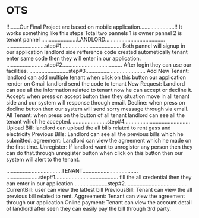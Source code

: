 # OTS
!!.......Our Final Project are based on mobile application.......................!!
It works something like this steps
Total two pannels 1 is owner pannel 2 is tenant pannel
........................LANDLORD........................................
..........................step#1........................................
Both pannel will signup in our application
landlord side refference code created autometically
tenant enter same code then they will enter in our application.
..........................step#2........................................
After login they can use our facilities.
..........................step#3........................................
Add New Tenant:
landlord can add multiple tenant when click on this button our application render on Gmail landlord send the code to tenant
New Request:
Landlord can see all the information related to tenant now he can accept or decline it.
Accept:
when press on accept button then they situation move in all tenant side and our system will response through email.
Decline:
when press on decline button then our system will send sorry message through via email.
All Tenant:
when press on the button of all tenant landlord can see all the tenant which he accepted.
.......................step#4............................................
Upload Bill:
landlord can upload the all bills related to rent gass and electricity
Previous Bills:
Landlord can see all the previous bills which he submitted.
agreement:
Landlord can view the agreement which he made on the first time.
Unregister:
If landlord want to unregister any person then they can do that.through unregister button when click on this button then 
our system will alert to the tenant.

.....................................TENANT.....................................
......................step#1..........................................
fill the all credential then they can enter in our application
......................step#2..........................................
CurrentBill:
user can view the lattest bill
PreviousBill:
Tenant can view the all previous bill related to rent.
Aggreement:
Tenant can view the agreement through our application
Online payment:
Tenant can view the account detail of landlord after seen they can easily pay the bill through 3rd party.

